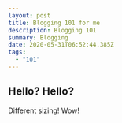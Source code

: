 ```yaml
---
layout: post
title: Blogging 101 for me
description: Blogging 101
summary: Blogging
date: 2020-05-31T06:52:44.385Z
tags:
  - "101"
---
```

## Hello? Hello?

Different sizing! Wow!